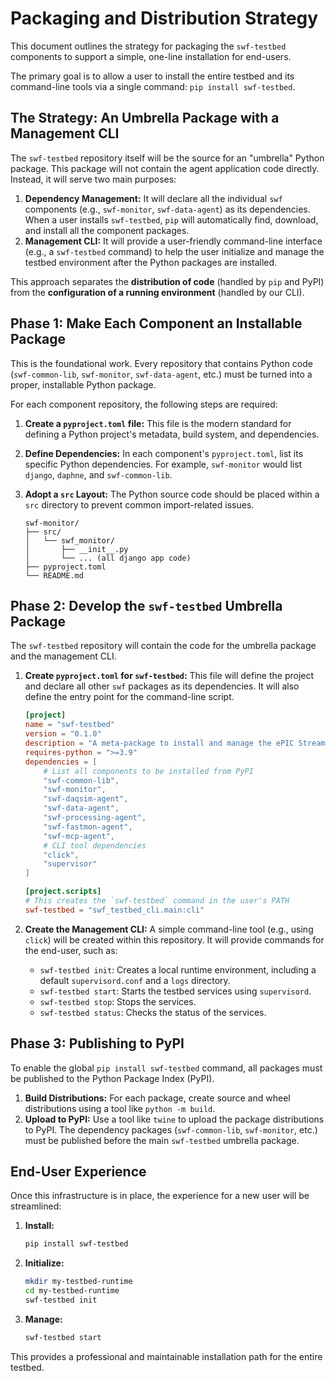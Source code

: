 # Packaging and Distribution Strategy

This document outlines the strategy for packaging the `swf-testbed` components to support a simple, one-line installation for end-users.

The primary goal is to allow a user to install the entire testbed and its command-line tools via a single command: `pip install swf-testbed`.

## The Strategy: An Umbrella Package with a Management CLI

The `swf-testbed` repository itself will be the source for an "umbrella" Python package. This package will not contain the agent application code directly. Instead, it will serve two main purposes:

1.  **Dependency Management:** It will declare all the individual `swf` components (e.g., `swf-monitor`, `swf-data-agent`) as its dependencies. When a user installs `swf-testbed`, `pip` will automatically find, download, and install all the component packages.
2.  **Management CLI:** It will provide a user-friendly command-line interface (e.g., a `swf-testbed` command) to help the user initialize and manage the testbed environment after the Python packages are installed.

This approach separates the **distribution of code** (handled by `pip` and PyPI) from the **configuration of a running environment** (handled by our CLI).

## Phase 1: Make Each Component an Installable Package

This is the foundational work. Every repository that contains Python code (`swf-common-lib`, `swf-monitor`, `swf-data-agent`, etc.) must be turned into a proper, installable Python package.

For each component repository, the following steps are required:

1.  **Create a `pyproject.toml` file:** This file is the modern standard for defining a Python project's metadata, build system, and dependencies.
2.  **Define Dependencies:** In each component's `pyproject.toml`, list its specific Python dependencies. For example, `swf-monitor` would list `django`, `daphne`, and `swf-common-lib`.
3.  **Adopt a `src` Layout:** The Python source code should be placed within a `src` directory to prevent common import-related issues.

    ```
    swf-monitor/
    ├── src/
    │   └── swf_monitor/
    │       ├── __init__.py
    │       └── ... (all django app code)
    ├── pyproject.toml
    └── README.md
    ```

## Phase 2: Develop the `swf-testbed` Umbrella Package

The `swf-testbed` repository will contain the code for the umbrella package and the management CLI.

1.  **Create `pyproject.toml` for `swf-testbed`:**
    This file will define the project and declare all other `swf` packages as its dependencies. It will also define the entry point for the command-line script.

    ```toml
    [project]
    name = "swf-testbed"
    version = "0.1.0"
    description = "A meta-package to install and manage the ePIC Streaming Workflow Testbed."
    requires-python = ">=3.9"
    dependencies = [
        # List all components to be installed from PyPI
        "swf-common-lib",
        "swf-monitor",
        "swf-daqsim-agent",
        "swf-data-agent",
        "swf-processing-agent",
        "swf-fastmon-agent",
        "swf-mcp-agent",
        # CLI tool dependencies
        "click",
        "supervisor"
    ]

    [project.scripts]
    # This creates the `swf-testbed` command in the user's PATH
    swf-testbed = "swf_testbed_cli.main:cli"
    ```

2.  **Create the Management CLI:**
    A simple command-line tool (e.g., using `click`) will be created within this repository. It will provide commands for the end-user, such as:
    *   `swf-testbed init`: Creates a local runtime environment, including a default `supervisord.conf` and a `logs` directory.
    *   `swf-testbed start`: Starts the testbed services using `supervisord`.
    *   `swf-testbed stop`: Stops the services.
    *   `swf-testbed status`: Checks the status of the services.

## Phase 3: Publishing to PyPI

To enable the global `pip install swf-testbed` command, all packages must be published to the Python Package Index (PyPI).

1.  **Build Distributions:** For each package, create source and wheel distributions using a tool like `python -m build`.
2.  **Upload to PyPI:** Use a tool like `twine` to upload the package distributions to PyPI. The dependency packages (`swf-common-lib`, `swf-monitor`, etc.) must be published before the main `swf-testbed` umbrella package.

## End-User Experience

Once this infrastructure is in place, the experience for a new user will be streamlined:

1.  **Install:**
    ```bash
    pip install swf-testbed
    ```
2.  **Initialize:**
    ```bash
    mkdir my-testbed-runtime
    cd my-testbed-runtime
    swf-testbed init
    ```
3.  **Manage:**
    ```bash
    swf-testbed start
    ```

This provides a professional and maintainable installation path for the entire testbed.
